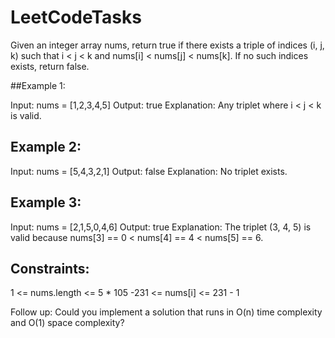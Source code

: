 # LeetCodeTasks

Given an integer array nums, return true if there exists a triple of indices (i, j, k) such that i < j < k and nums[i] < nums[j] < nums[k]. If no such indices exists, return false.


##Example 1:

Input: nums = [1,2,3,4,5]
Output: true
Explanation: Any triplet where i < j < k is valid.

## Example 2:

Input: nums = [5,4,3,2,1]
Output: false
Explanation: No triplet exists.

## Example 3:

Input: nums = [2,1,5,0,4,6]
Output: true
Explanation: The triplet (3, 4, 5) is valid because nums[3] == 0 < nums[4] == 4 < nums[5] == 6.
 

## Constraints:

1 <= nums.length <= 5 * 105
-231 <= nums[i] <= 231 - 1
 

Follow up: Could you implement a solution that runs in O(n) time complexity and O(1) space complexity?

